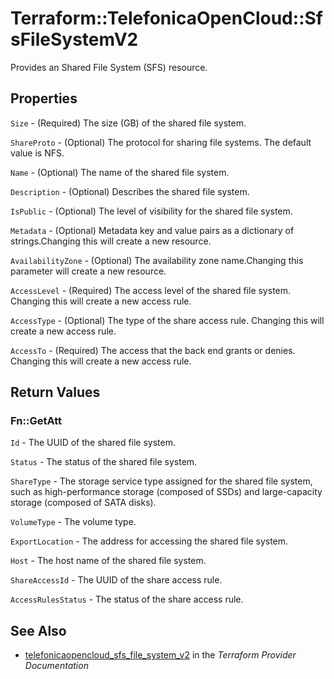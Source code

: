 # Terraform::TelefonicaOpenCloud::SfsFileSystemV2

Provides an Shared File System (SFS) resource.

## Properties

`Size` - (Required) The size (GB) of the shared file system.

`ShareProto` - (Optional) The protocol for sharing file systems. The default value is NFS.

`Name` - (Optional) The name of the shared file system.

`Description` - (Optional) Describes the shared file system.

`IsPublic` - (Optional) The level of visibility for the shared file system.

`Metadata` - (Optional) Metadata key and value pairs as a dictionary of strings.Changing this will create a new resource.

`AvailabilityZone` - (Optional) The availability zone name.Changing this parameter will create a new resource.

`AccessLevel` - (Required) The access level of the shared file system. Changing this will create a new access rule.

`AccessType` - (Optional) The type of the share access rule. Changing this will create a new access rule.

`AccessTo` - (Required) The access that the back end grants or denies. Changing this will create a new access rule.


## Return Values

### Fn::GetAtt

`Id` - The UUID of the shared file system.

`Status` - The status of the shared file system.

`ShareType` - The storage service type assigned for the shared file system, such as high-performance storage (composed of SSDs) and large-capacity storage (composed of SATA disks).

`VolumeType` - The volume type.

`ExportLocation` - The address for accessing the shared file system.

`Host` - The host name of the shared file system.

`ShareAccessId` - The UUID of the share access rule.

`AccessRulesStatus` - The status of the share access rule.

## See Also

* [telefonicaopencloud_sfs_file_system_v2](https://www.terraform.io/docs/providers/telefonicaopencloud/r/sfs_file_system_v2.html) in the _Terraform Provider Documentation_
